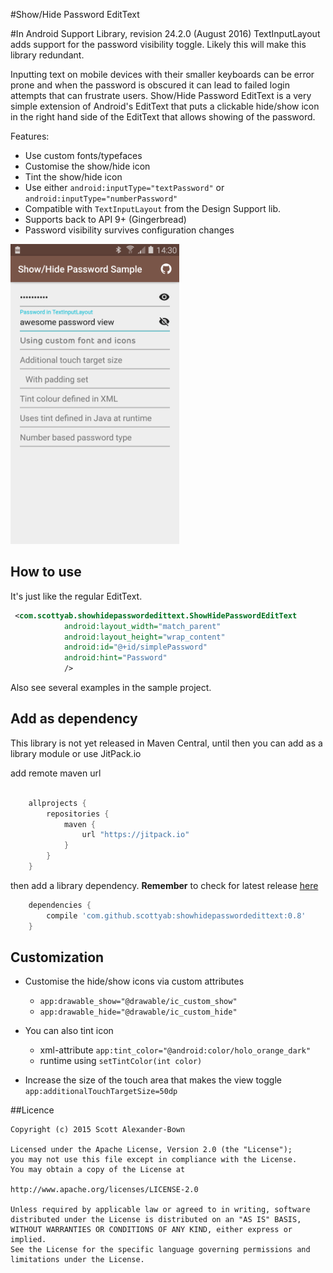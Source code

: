 #Show/Hide Password EditText 

#In Android Support Library, revision 24.2.0 (August 2016) TextInputLayout adds support for the password visibility toggle. Likely this will make this library redundant.


Inputting text on mobile devices with their smaller keyboards can be error prone and when the password is obscured it can lead to failed login attempts that can frustrate users. 
Show/Hide Password EditText is a very simple extension of Android's EditText that puts a clickable hide/show icon in the right hand side of the EditText that allows showing of the password.

Features:

* Use custom fonts/typefaces
* Customise the show/hide icon
* Tint the show/hide icon
* Use either `android:inputType="textPassword"` or  `android:inputType="numberPassword"`
* Compatible with `TextInputLayout` from the Design Support lib.
* Supports back to API 9+ (Gingerbread)
* Password visibility survives configuration changes

<img width="270" src="./docs/sample_screen_shot.png" />


## How to use

It's just like the regular EditText.

```xml
 <com.scottyab.showhidepasswordedittext.ShowHidePasswordEditText
            android:layout_width="match_parent"
            android:layout_height="wrap_content"
            android:id="@+id/simplePassword"
            android:hint="Password"
            />
```            

Also see several examples in the sample project.


## Add as dependency
This library is not yet released in Maven Central, until then you can add as a library module or use JitPack.io

add remote maven url

```groovy

    allprojects {
        repositories {
            maven {
                url "https://jitpack.io"
            }
        }
    }
```
    
then add a library dependency. **Remember** to check for latest release [here](https://github.com/scottyab/showhidepasswordedittext/releases) 
                             
```groovy
    dependencies {
        compile 'com.github.scottyab:showhidepasswordedittext:0.8'
    }
```

## Customization
            
* Customise the hide/show icons via custom attributes
 	* `app:drawable_show="@drawable/ic_custom_show"`
 	* `app:drawable_hide="@drawable/ic_custom_hide"`

* You can also tint icon
    * xml-attribute `app:tint_color="@android:color/holo_orange_dark"`
    * runtime using `setTintColor(int color)`

* Increase the size of the touch area that makes the view toggle `app:additionalTouchTargetSize=50dp`

##Licence 

	Copyright (c) 2015 Scott Alexander-Bown
    
    Licensed under the Apache License, Version 2.0 (the "License");
    you may not use this file except in compliance with the License.
    You may obtain a copy of the License at
    
    http://www.apache.org/licenses/LICENSE-2.0

    Unless required by applicable law or agreed to in writing, software
    distributed under the License is distributed on an "AS IS" BASIS,
    WITHOUT WARRANTIES OR CONDITIONS OF ANY KIND, either express or implied.
    See the License for the specific language governing permissions and
    limitations under the License.
